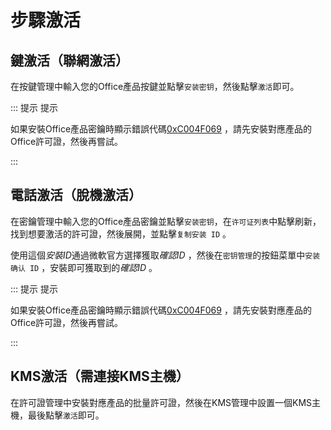 # 步驟激活

## 鍵激活（聯網激活）

在按鍵管理中輸入您的Office產品按鍵並點擊`安装密钥`，然後點擊`激活`即可。

::: 提示 提示

如果安裝Office產品密鑰時顯示錯誤代碼[0xC004F069](/zh-cn/faq/activation.md#_0xc004f069) ，請先安裝對應產品的Office許可證，然後再嘗試。

:::

## 電話激活（脫機激活）

在密鑰管理中輸入您的Office產品密鑰並點擊`安装密钥`，在`许可证列表`中點擊刷新，找到想要激活的許可證，然後展開，並點擊`复制安装 ID` 。

使用這個*安裝ID*通過微軟官方選擇獲取*確認ID* ，然後在`密钥管理`的按鈕菜單中`安装确认 ID` ，安裝即可獲取到的*確認ID* 。

::: 提示 提示

如果安裝Office產品密鑰時顯示錯誤代碼[0xC004F069](/zh-cn/faq/activation.md#_0xc004f069) ，請先安裝對應產品的Office許可證，然後再嘗試。

:::

## KMS激活（需連接KMS主機）

在許可證管理中安裝對應產品的批量許可證，然後在KMS管理中設置一個KMS主機，最後點擊`激活`即可。
